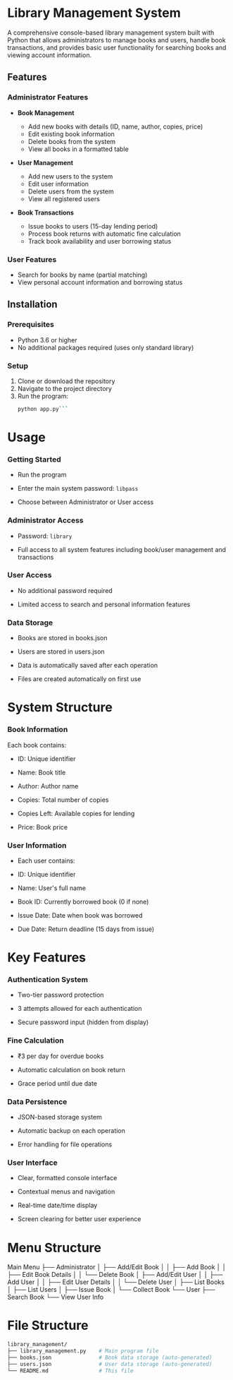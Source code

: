 # Library Management System

A comprehensive console-based library management system built with Python that allows administrators to manage books and users, handle book transactions, and provides basic user functionality for searching books and viewing account information.

## Features

### Administrator Features
- **Book Management**
  - Add new books with details (ID, name, author, copies, price)
  - Edit existing book information
  - Delete books from the system
  - View all books in a formatted table

- **User Management**
  - Add new users to the system
  - Edit user information
  - Delete users from the system
  - View all registered users

- **Book Transactions**
  - Issue books to users (15-day lending period)
  - Process book returns with automatic fine calculation
  - Track book availability and user borrowing status

### User Features
- Search for books by name (partial matching)
- View personal account information and borrowing status

## Installation

### Prerequisites
- Python 3.6 or higher
- No additional packages required (uses only standard library)

### Setup
1. Clone or download the repository
2. Navigate to the project directory
3. Run the program:
   ```bash
   python app.py```

# Usage
### Getting Started
- Run the program

- Enter the main system password: `libpass`

- Choose between Administrator or User access

### Administrator Access
- Password: `library`

- Full access to all system features including book/user management and transactions

### User Access
- No additional password required

- Limited access to search and personal information features

### Data Storage
- Books are stored in books.json

- Users are stored in users.json

- Data is automatically saved after each operation

- Files are created automatically on first use

# System Structure
### Book Information
Each book contains:

- ID: Unique identifier

- Name: Book title

- Author: Author name

- Copies: Total number of copies

- Copies Left: Available copies for lending

- Price: Book price

### User Information
- Each user contains:

- ID: Unique identifier

- Name: User's full name

- Book ID: Currently borrowed book (0 if none)

- Issue Date: Date when book was borrowed

- Due Date: Return deadline (15 days from issue)

# Key Features
### Authentication System
- Two-tier password protection

- 3 attempts allowed for each authentication

- Secure password input (hidden from display)

### Fine Calculation
- ₹3 per day for overdue books

- Automatic calculation on book return

- Grace period until due date

### Data Persistence
- JSON-based storage system

- Automatic backup on each operation

- Error handling for file operations

### User Interface
- Clear, formatted console interface

- Contextual menus and navigation

- Real-time date/time display

- Screen clearing for better user experience

# Menu Structure

Main Menu
├── Administrator
│   ├── Add/Edit Book
│   │   ├── Add Book
│   │   ├── Edit Book Details
│   │   └── Delete Book
│   ├── Add/Edit User
│   │   ├── Add User
│   │   ├── Edit User Details
│   │   └── Delete User
│   ├── List Books
│   ├── List Users
│   ├── Issue Book
│   └── Collect Book
└── User
    ├── Search Book
    └── View User Info

# File Structure

```bash
library_management/
├── library_management.py    # Main program file
├── books.json               # Book data storage (auto-generated)
├── users.json               # User data storage (auto-generated)
└── README.md                # This file
```